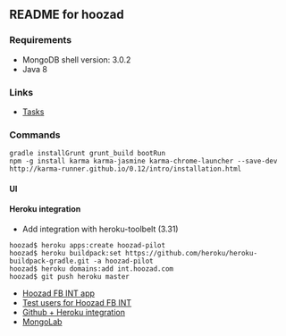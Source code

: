## README for hoozad

### Requirements
* MongoDB shell version: 3.0.2
* Java 8

### Links
* [Tasks](https://waffle.io/alexfdz/hoozad)

### Commands

```shell
gradle installGrunt grunt_build bootRun
npm -g install karma karma-jasmine karma-chrome-launcher --save-dev
http://karma-runner.github.io/0.12/intro/installation.html
```

#### UI

#### Heroku integration

* Add integration with heroku-toolbelt (3.31)

```shell
hoozad$ heroku apps:create hoozad-pilot  
hoozad$ heroku buildpack:set https://github.com/heroku/heroku-buildpack-gradle.git -a hoozad-pilot  
hoozad$ heroku domains:add int.hoozad.com  
hoozad$ git push heroku master    
```

* [Hoozad FB INT app](https://developers.facebook.com/apps/472040512963153)
* [Test users for Hoozad FB INT](https://developers.facebook.com/apps/472040512963153/roles/test-users/)
* [Github + Heroku integration](https://dashboard.heroku.com/apps/hoozad-pilot/deploy/github)
* [MongoLab](https://mongolab.com/databases/hoozad)
